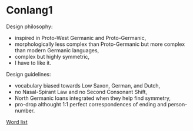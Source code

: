 # Conlang1

Design philosophy:

- inspired in Proto-West Germanic and Proto-Germanic,
- morphologically less complex than Proto-Germanic but more complex than modern
  Germanic languages,
- complex but highly symmetric,
- I have to like it.

Design guidelines:

- vocabulary biased towards Low Saxon, German, and Dutch,
- no Nasal-Spirant Law and no Second Consonant Shift,
- North Germanic loans integrated when they help find symmetry,
- pro-drop althought 1:1 perfect correspondences of ending and person-number.

[Word list](./out/word-list)